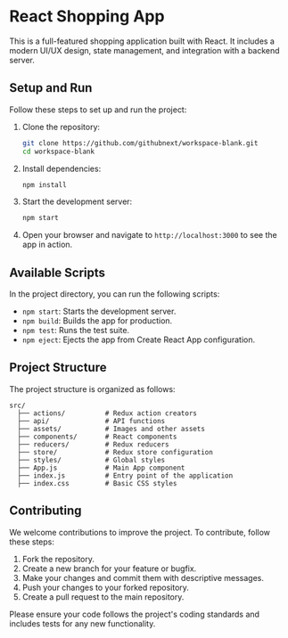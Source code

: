 # React Shopping App

This is a full-featured shopping application built with React. It includes a modern UI/UX design, state management, and integration with a backend server.

## Setup and Run

Follow these steps to set up and run the project:

1. Clone the repository:
   ```bash
   git clone https://github.com/githubnext/workspace-blank.git
   cd workspace-blank
   ```

2. Install dependencies:
   ```bash
   npm install
   ```

3. Start the development server:
   ```bash
   npm start
   ```

4. Open your browser and navigate to `http://localhost:3000` to see the app in action.

## Available Scripts

In the project directory, you can run the following scripts:

- `npm start`: Starts the development server.
- `npm build`: Builds the app for production.
- `npm test`: Runs the test suite.
- `npm eject`: Ejects the app from Create React App configuration.

## Project Structure

The project structure is organized as follows:

```
src/
  ├── actions/          # Redux action creators
  ├── api/              # API functions
  ├── assets/           # Images and other assets
  ├── components/       # React components
  ├── reducers/         # Redux reducers
  ├── store/            # Redux store configuration
  ├── styles/           # Global styles
  ├── App.js            # Main App component
  ├── index.js          # Entry point of the application
  ├── index.css         # Basic CSS styles
```

## Contributing

We welcome contributions to improve the project. To contribute, follow these steps:

1. Fork the repository.
2. Create a new branch for your feature or bugfix.
3. Make your changes and commit them with descriptive messages.
4. Push your changes to your forked repository.
5. Create a pull request to the main repository.

Please ensure your code follows the project's coding standards and includes tests for any new functionality.
